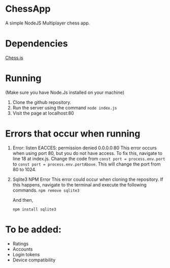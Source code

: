 # ChessApp
A simple NodeJS Multiplayer chess app.


# Dependencies
[Chess.js](https://github.com/jhlywa/chess.j)

# Running
(Make sure you have Node.Js installed on your machine)
1. Clone the github repository.
2. Run the server using the command `node index.js`
3. Visit the page at localhost:80

# Errors that occur when running
1. Error: listen EACCES: permission denied 0.0.0.0:80
  This error occurs when using port 80, but you do not have access.
  To fix this, navigate to line 18 at index.js.
  Change the code from `const port = process.env.port` to `const port = process.env.portAbove`.
  This will change the port from 80 to 1024.


2. Sqlite3 NPM Error
   This error could occur when cloning the repository.
   If this happens, navigate to the terminal and execute the following commands.
   `npm remove sqlite3`
   
   
   And then,
   
   
   `npm install sqlite3`

# To be added:
- Ratings
- Accounts
- Login tokens
- Device compatibility
